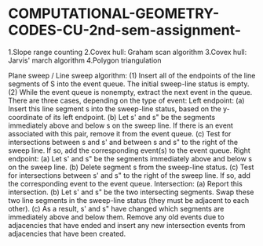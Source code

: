 # COMPUTATIONAL-GEOMETRY-CODES-CU-2nd-sem-assignment-
1.Slope range counting
2.Covex hull: Graham scan algorithm
3.Covex hull: Jarvis' march algorithm
4.Polygon triangulation



Plane sweep / Line sweep algorithm:
(1) Insert all of the endpoints of the line segments of S into the event queue. The initial sweep-line status
is empty.
(2) While the event queue is nonempty, extract the next event in the queue. There are three cases,
depending on the type of event:
Left endpoint: 
(a) Insert this line segment s into the sweep-line status, based on the y-coordinate of its left
endpoint.
(b) Let s' and s" be the segments immediately above and below s on the sweep line. If there is
an event associated with this pair, remove it from the event queue.
(c) Test for intersections between s and s' and between s and s" to the right of the sweep line. If
so, add the corresponding event(s) to the event queue.
Right endpoint: 
(a) Let s' and s" be the segments immediately above and below s on the sweep line.
(b) Delete segment s from the sweep-line status.
(c) Test for intersections between s' and s" to the right of the sweep line. If so, add the corresponding event to the event queue.
Intersection: 
(a) Report this intersection.
(b) Let s' and s" be the two intersecting segments. Swap these two line segments in the sweep-line
status (they must be adjacent to each other).
(c) As a result, s' and s" have changed which segments are immediately above and below them.
Remove any old events due to adjacencies that have ended and insert any new intersection events from adjacencies that have been created.
